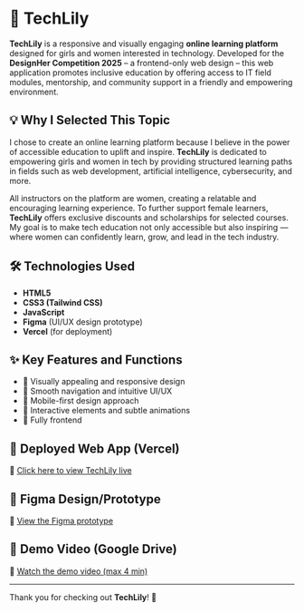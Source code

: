 # 🌸 TechLily

**TechLily** is a responsive and visually engaging **online learning platform** designed for girls and women interested in technology. Developed for the **DesignHer Competition 2025** – a frontend-only web design – this web application promotes inclusive education by offering access to IT field modules, mentorship, and community support in a friendly and empowering environment.

## 💡 Why I Selected This Topic

I chose to create an online learning platform because I believe in the power of accessible education to uplift and inspire. **TechLily** is dedicated to empowering girls and women in tech by providing structured learning paths in fields such as web development, artificial intelligence, cybersecurity, and more.

All instructors on the platform are women, creating a relatable and encouraging learning experience. To further support female learners, **TechLily** offers exclusive discounts and scholarships for selected courses. My goal is to make tech education not only accessible but also inspiring — where women can confidently learn, grow, and lead in the tech industry.


## 🛠 Technologies Used

- **HTML5**
- **CSS3 (Tailwind CSS)**
- **JavaScript**
- **Figma** (UI/UX design prototype)
- **Vercel** (for deployment)

## ✨ Key Features and Functions

- 🎨 Visually appealing and responsive design
- 🧭 Smooth navigation and intuitive UI/UX
- 📱 Mobile-first design approach
- 💬 Interactive elements and subtle animations
- 🧩 Fully frontend

## 🚀 Deployed Web App (Vercel)

🔗 [Click here to view TechLily live](https://tech-lily.vercel.app)

## 🎨 Figma Design/Prototype

🔗 [View the Figma prototype](https://www.figma.com/proto/ME9ggOn5JtZUn8kDzX0TAk/TechLiliy?node-id=0-1&t=rm6giNwa8sIhooBS-1)

## 🎥 Demo Video (Google Drive)

🔗 [Watch the demo video (max 4 min)](https://drive.google.com/file/d/your-google-drive-link/view)

---

Thank you for checking out **TechLily**! 💖

